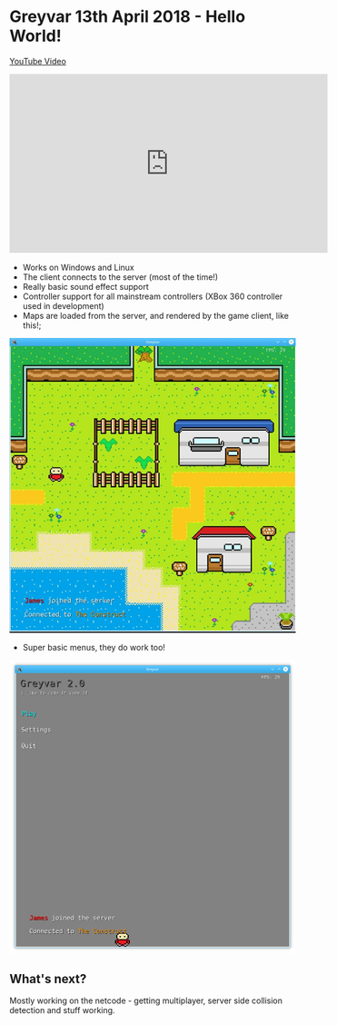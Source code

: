 # Greyvar 13th April 2018 - Hello World!

[YouTube Video](https://www.youtube.com/watch?v=wwVIQ_pQjM8)

<iframe width="560" height="315" src="https://www.youtube.com/embed/wwVIQ_pQjM8" frameborder="0" allow="autoplay; encrypted-media" allowfullscreen></iframe>

* Works on Windows and Linux
* The client connects to the server (most of the time!)
* Really basic sound effect support
* Controller support for all mainstream controllers (XBox 360 controller used in development)
* Maps are loaded from the server, and rendered by the game client, like this!;

![2018-04-13.jpg](https://github.com/Greyvar/media/raw/master/screenshots/2018-04-13.jpg)

* Super basic menus, they do work too!

![2018-04-13-menu.png](https://raw.githubusercontent.com/Greyvar/media/master/screenshots/2018-04-13-menu.png)

## What's next?

Mostly working on the netcode - getting multiplayer, server side collision detection and stuff working. 
